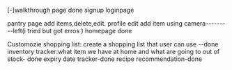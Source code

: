 [-]walkthrough page done
signup
loginpage

pantry page
add items,delete,edit. 
profile edit
add item using camera---------left(i tried but got erros )
homepage done

Customozie shopping list: create a shopping list that user can use --done
inventory tracker:what item we have at home and what are going to out of stock- done
expiry date tracker-done
recipe recommendation-done
